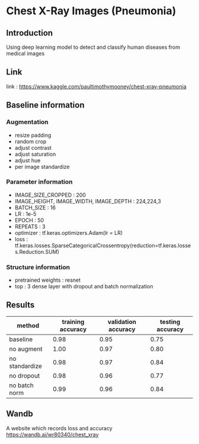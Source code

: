# Chest X-Ray Images (Pneumonia)

## Introduction
Using deep learning model to detect and classify human diseases from medical images

## Link 
link : https://www.kaggle.com/paultimothymooney/chest-xray-pneumonia

## Baseline information

### Augmentation
- resize padding
- random crop
- adjust contrast
- adjust saturation
- adjust hue
- per image standardize

### Parameter information
- IMAGE_SIZE_CROPPED : 200  
- IMAGE_HEIGHT, IMAGE_WIDTH, IMAGE_DEPTH : 224,224,3  
- BATCH_SIZE : 16  
- LR : 1e-5  
- EPOCH : 50  
- REPEATS : 3  
- optimizer : tf.keras.optimizers.Adam(lr = LR)
- loss : tf.keras.losses.SparseCategoricalCrossentropy(reduction=tf.keras.losses.Reduction.SUM)

### Structure information
- pretrained weights : resnet 
- top : 3 dense layer with dropout and batch normalization

## Results
method | training accuracy | validation accuracy | testing accuracy 
---|---|---|---
baseline| 0.98 | 0.95 | 0.75
no augment | 1.00 | 0.97 | 0.80
no standardize | 0.98 | 0.97 | 0.84
no dropout | 0.98 | 0.96 | 0.77
no batch norm | 0.99 | 0.96 | 0.84

## Wandb 
A website which records loss and accuracy  
https://wandb.ai/wr80340/chest_xray

